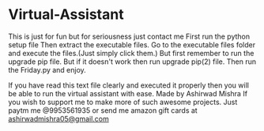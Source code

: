 # Virtual-Assistant
This is just for fun but for seriousness just contact me
 First run the python setup file
 Then extract the executable files.
 Go to the executable files folder and execute the files.(Just simply click them.)
 But first remember to run the upgrade pip file. But if it doesn't work then run upgrade pip(2) file.
 Then run the Friday.py and enjoy.


 If you have read this text file clearly and executed it properly then you will be able to run the virtual assistant with ease.
 Made by
 Ashirwad Mishra
 If you wish to support me to make more of such awesome projects.
 Just paytm me @9953561935 or
 send me amazon gift cards at ashirwadmishra05@gmail.com
